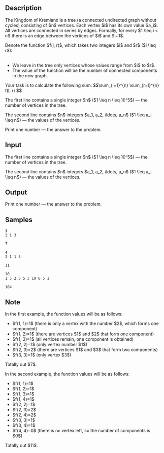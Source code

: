 ## Description

<div><p>The Kingdom of Kremland is a tree (a connected undirected graph without cycles) consisting of $n$ vertices. Each vertex $i$ has its own value $a_i$. All vertices are connected in series by edges. Formally, for every $1 \leq i &lt; n$ there is an edge between the vertices of $i$ and $i+1$.</p><p>Denote the function $f(l, r)$, which takes two integers $l$ and $r$ ($l \leq r$):</p><ul> &nbsp;&nbsp;<li> We leave in the tree only vertices whose values ​​range from $l$ to $r$. &nbsp;&nbsp;</li><li> The value of the function will be the number of connected components in the new graph. </li></ul><p>Your task is to calculate the following sum: $$\sum_{l=1}^{n} \sum_{r=l}^{n} f(l, r) $$</p></div><div class="input-specification"><p>The first line contains a single integer $n$ ($1 \leq n \leq 10^5$)&nbsp;— the number of vertices in the tree.</p><p>The second line contains $n$ integers $a_1, a_2, \ldots, a_n$ ($1 \leq a_i \leq n$)&nbsp;— the values of the vertices.</p></div><div class="output-specification"><p>Print one number&nbsp;— the answer to the problem.</p></div>

## Input

<p>The first line contains a single integer $n$ ($1 \leq n \leq 10^5$)&nbsp;— the number of vertices in the tree.</p><p>The second line contains $n$ integers $a_1, a_2, \ldots, a_n$ ($1 \leq a_i \leq n$)&nbsp;— the values of the vertices.</p>

## Output

<p>Print one number&nbsp;— the answer to the problem.</p>

## Samples

```input1
3
2 1 3
```

```output1
7
```






```input2
4
2 1 1 3
```

```output2
11
```






```input3
10
1 5 2 5 5 3 10 6 5 1
```

```output3
104
```




## Note

<p>In the first example, the function values ​​will be as follows: </p><ul> <li> $f(1, 1)=1$ (there is only a vertex with the number $2$, which forms one component) </li><li> $f(1, 2)=1$ (there are vertices $1$ and $2$ that form one component) </li><li> $f(1, 3)=1$ (all vertices remain, one component is obtained) </li><li> $f(2, 2)=1$ (only vertex number $1$) </li><li> $f(2, 3)=2$ (there are vertices $1$ and $3$ that form two components) </li><li> $f(3, 3)=1$ (only vertex $3$) </li></ul> Totally out $7$.<p>In the second example, the function values ​​will be as follows: </p><ul> <li> $f(1, 1)=1$ </li><li> $f(1, 2)=1$ </li><li> $f(1, 3)=1$ </li><li> $f(1, 4)=1$ </li><li> $f(2, 2)=1$ </li><li> $f(2, 3)=2$ </li><li> $f(2, 4)=2$ </li><li> $f(3, 3)=1$ </li><li> $f(3, 4)=1$ </li><li> $f(4, 4)=0$ (there is no vertex left, so the number of components is $0$) </li></ul> Totally out $11$.
